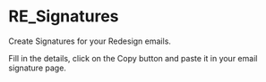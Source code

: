 # RE_Signatures

Create Signatures for your Redesign emails.

Fill in the details, click on the Copy button and paste it in your email signature page.
